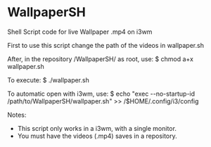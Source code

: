 # WallpaperSH
Shell Script code for live Wallpaper .mp4 on i3wm

First to use this script change the path of the videos in wallpaper.sh

After, in the repository /WallpaperSH/ as root, use:
$ chmod a+x wallpaper.sh

To execute:
$ ./wallpaper.sh

To automatic open with i3wm, use:
$ echo "exec --no-startup-id /path/to/WallpaperSH/wallpaper.sh" >> /$HOME/.config/i3/config

Notes:
- This script only works in a i3wm, with a single monitor.
- You must have the videos (.mp4) saves in a repository.
